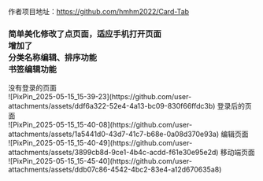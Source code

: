 作者项目地址：https://github.com/hmhm2022/Card-Tab<br>
<h3>简单美化修改了点页面，适应手机打开页面<br>
增加了<br>
分类名称编辑、排序功能<br>
书签编辑功能<br></h3>
没有登录的页面<br>
![PixPin_2025-05-15_15-39-23](https://github.com/user-attachments/assets/ddf6a322-52e4-4a13-bc09-830f66ffdc3b)
登录后的页面<br>
![PixPin_2025-05-15_15-40-08](https://github.com/user-attachments/assets/1a5441d0-43d7-41c7-b68e-0a08d370e93a)
编辑页面<br>
![PixPin_2025-05-15_15-40-49](https://github.com/user-attachments/assets/3899cb8d-9ce1-4b4c-acdd-f61e30e95e2d)
移动端页面<br>
![PixPin_2025-05-15_15-45-40](https://github.com/user-attachments/assets/ddb07c86-4542-4bc2-83e4-a12d670635a8)

